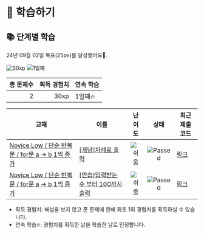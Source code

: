 # 📖 학습하기

## 📚 단계별 학습
24년 09월 02일 목표(25px)를 달성했어요🥳.

![30xp](https://img.shields.io/badge/EXP-30xp-%235cb85c.svg?for-the-badge)
![1일째](https://img.shields.io/badge/연속학습-1일째-%23E34F26.svg?for-the-badge)

|총 문제수|획득 경험치|연속 학습|
|---:|---:|---|
2|30xp|1일째🔥|

|교재|이름|난이도|상태|최근 제출 코드|
|---|---|:---:|:---:|---|
|[Novice Low / 단순 반복문 / for문 a → b 1씩 증가](https://www.codetree.ai/missions?missionId=4)|[[개념]차례로 출력](https://www.codetree.ai/missions/4/problems/print-in-order)|![쉬움][easy]|![Passed][passed]|[링크](https://github.com/twinsAJ/codetree-TILs/blob/main/240902/%EC%B0%A8%EB%A1%80%EB%A1%9C%20%EC%B6%9C%EB%A0%A5/print-in-order.java)|
|[Novice Low / 단순 반복문 / for문 a → b 1씩 증가](https://www.codetree.ai/missions?missionId=4)|[[연습]입력받는 수 부터 100까지 출력](https://www.codetree.ai/missions/4/problems/print-number-from-given-num-to-100)|![쉬움][easy]|![Passed][passed]|[링크](https://github.com/twinsAJ/codetree-TILs/blob/main/240902/%EC%9E%85%EB%A0%A5%EB%B0%9B%EB%8A%94%20%EC%88%98%20%EB%B6%80%ED%84%B0%20100%EA%B9%8C%EC%A7%80%20%EC%B6%9C%EB%A0%A5/print-number-from-given-num-to-100.java)|


* 획득 경험치: 해설을 보지 않고 푼 문제에 한해 최초 1회 경험치를 획득하실 수 있습니다.
* 연속 학습🔥: 경험치를 획득한 날을 학습한 날로 인정합니다.










[b5]: https://img.shields.io/badge/Bronze_5-%235D3E31.svg
[b4]: https://img.shields.io/badge/Bronze_4-%235D3E31.svg
[b3]: https://img.shields.io/badge/Bronze_3-%235D3E31.svg
[b2]: https://img.shields.io/badge/Bronze_2-%235D3E31.svg
[b1]: https://img.shields.io/badge/Bronze_1-%235D3E31.svg
[s5]: https://img.shields.io/badge/Silver_5-%23394960.svg
[s4]: https://img.shields.io/badge/Silver_4-%23394960.svg
[s3]: https://img.shields.io/badge/Silver_3-%23394960.svg
[s2]: https://img.shields.io/badge/Silver_2-%23394960.svg
[s1]: https://img.shields.io/badge/Silver_1-%23394960.svg
[g5]: https://img.shields.io/badge/Gold_5-%23FFC433.svg
[g4]: https://img.shields.io/badge/Gold_4-%23FFC433.svg
[g3]: https://img.shields.io/badge/Gold_3-%23FFC433.svg
[g2]: https://img.shields.io/badge/Gold_2-%23FFC433.svg
[g1]: https://img.shields.io/badge/Gold_1-%23FFC433.svg
[p5]: https://img.shields.io/badge/Platinum_5-%2376DDD8.svg
[p4]: https://img.shields.io/badge/Platinum_4-%2376DDD8.svg
[p3]: https://img.shields.io/badge/Platinum_3-%2376DDD8.svg
[p2]: https://img.shields.io/badge/Platinum_2-%2376DDD8.svg
[p1]: https://img.shields.io/badge/Platinum_1-%2376DDD8.svg
[passed]: https://img.shields.io/badge/Passed-%23009D27.svg
[failed]: https://img.shields.io/badge/Failed-%23D24D57.svg
[easy]: https://img.shields.io/badge/쉬움-%235cb85c.svg?for-the-badge
[medium]: https://img.shields.io/badge/보통-%23FFC433.svg?for-the-badge
[hard]: https://img.shields.io/badge/어려움-%23D24D57.svg?for-the-badge